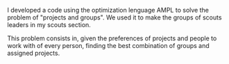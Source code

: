 I developed a code using the optimization lenguage AMPL to solve the problem of "projects and groups". We used it to make the groups of scouts leaders in my scouts section.

This problem consists in, given the preferences of projects and people to work with of every person, finding the best combination of groups and assigned projects.
  
